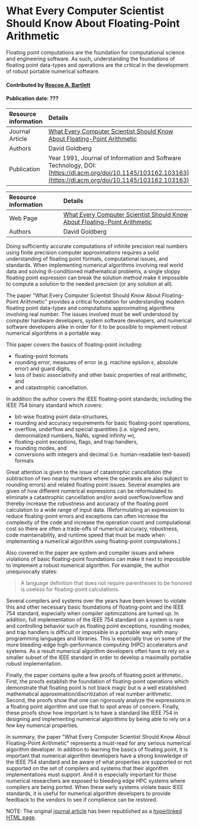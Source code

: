 # What Every Computer Scientist Should Know About Floating-Point Arithmetic

<!--deck text start-->
Floating point computations are the foundation for computational science and engineering software.
As such, understanding the foundations of floating point data-types and operations are the critical in the development of robust portable numerical software.
<!--deck text end-->

#### Contributed by [Roscoe A. Bartlett](https://github.com/bartlettroscoe)
#### Publication date: ???

Resource information | Details 
:--- | :--- 
Journal Article | [What Every Computer Scientist Should Know About Floating-Point Arithmetic](https://doi.org/10.1145/103162.103163)
Authors | David Goldberg
Publication | Year 1991, Journal of Information and Software Technology, DOI: [https://dl.acm.org/doi/10.1145/103162.103163](https://dl.acm.org/doi/10.1145/103162.103163)

Resource information | Details 
:--- | :--- 
Web Page | [What Every Computer Scientist Should Know About Floating-Point Arithmetic](https://docs.oracle.com/cd/E19957-01/806-3568/ncg_goldberg.html)
Authors | David Goldberg

Doing sufficiently accurate computations of infinite precision real numbers using finite precision computer approximations requires a solid understanding of floating point formats, computational issues, and standards.
When implementing numerical algorithms involving real world data and solving ill-conditioned mathematical problems, a single sloppy floating point expression can break the solution method make it impossible to compute a solution to the needed precision (or any solution at all).

The paper "What Every Computer Scientist Should Know About Floating-Point Arithmetic" provides a critical foundation for understanding modern floating point data-types and computations approximating algorithms involving real number.
The issues involved must be well understood by computer hardware developers, system software developers, and numerical software developers alike in order for it to be possible to implement robust numerical algorithms in a portable way.

This paper covers the basics of floating-point including:

* floating-point formats
* rounding error, measures of error (e.g. machine epsilon &epsilon;, absolute error) and guard digits,
* loss of basic associativity and other basic properties of real arithmetic, and
* and catastrophic cancellation.

In addition the author covers the IEEE floating-point standards; including the IEEE 754 binary standard which covers:

* bit-wise floating point data-structures,
* rounding and accuracy requirements for basic floating-point operations,
* overflow, underflow and special quantities (i.e. signed zero, demormalized numbers, NaNs, signed infinity &infin;),
* floating-point exceptions, flags, and trap handlers,
* rounding modes, and
* conversions with integers and decimal (i.e. human-readable text-based) formats

Great attention is given to the issue of catastrophic cancellation (the subtraction of two nearby numbers where the operands are also subject to rounding errors) and related floating point issues.
Several examples are given of how different numerical expressions can be reformulated to eliminate a catastrophic cancellation and/or avoid overflow/overflow and thereby increase the robustness and accuracy of the floating point calculation to a wide range of input data.
(Reformulating an expression to reduce floating-point errors and exceptions can often increase the complexity of the code and increase the operation count and computational cost so there are often a trade-offs of numerical accuracy, robustness, code maintainability, and runtime speed that must be made when implementing a numerical algorithm using floating-point computations.)

Also covered in the paper are system and compiler issues and where violations of basic floating-point foundations can make it next to impossible to implement a robust numerical algorithm.
For example, the author unequivocally states:

> A language definition that does not require parentheses to be honored is useless for floating-point calculations.

Several compilers and systems over the years have been known to violate this and other necessary basic foundations of floating-point and the IEEE 754 standard, especially when compiler optimizations are turned up.
In addition, full implementation of the IEEE 754 standard on a system is rare and controlling behavior such as floating point exceptions, rounding modes, and trap handlers is difficult or impossible in a portable way with many programming languages and libraries.
This is especially true on some of the more bleeding-edge high-performance computing (HPC) accelerators and systems.
As a result numerical algorithm developers often have to rely on a smaller subset of the IEEE standard in order to develop a maximally portable robust implementation.

Finally, the paper contains quite a few proofs of floating point arithmetic.
First, the proofs establish the foundation of floating-point operations which demonstrate that floating point is not black magic but is a well established mathematical approximation/discritization of real number arithmetic.
Second, the proofs show that one can rigorously analyze the expressions in a floating point algorithm and use that to spot areas of concern.
Finally, these proofs show how important is to have a standard like IEEE 754 in designing and implementing numerical algorithms by being able to rely on a few key numerical properties.

In summary, the paper "What Every Computer Scientist Should Know About Floating-Point Arithmetic" represents a must-read for any serious numerical algorithm developer.
In addition to learning the basics of floating point, it is important that numerical algorithm developers have a strong knowledge of the IEEE 754 standard and be aware of what properties are supported or not supported on the set of compilers and systems that their algorithm implementations must support.
And it is especially important for those numerical researchers are exposed to bleeding edge HPC systems where compilers are being ported.
When these early systems violate basic IEEE standards, it is useful for numerical algorithm developers to provide feedback to the vendors to see if complience can be restored.

NOTE: The original [journal article](https://doi.org/10.1145/103162.103163) has been republished as a [hyperlinked HTML page](https://docs.oracle.com/cd/E19957-01/806-3568/ncg_goldberg.html#674).

<!---
Publish: yes 
Pinned: no
RSS update: ???
Topics: ???
--->

<!---
LocalWords:  associativity
--->
